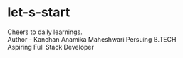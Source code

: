 # let-s-start
Cheers to daily learnings. 
<br>
Author -  Kanchan Anamika Maheshwari
Persuing B.TECH 
<br>
 Aspiring Full Stack Developer
<br>
